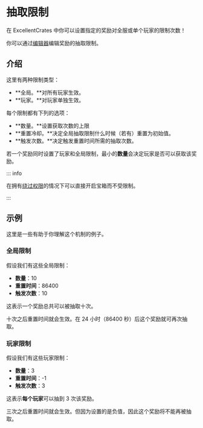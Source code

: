 # 抽取限制

在 ExcellentCrates 中你可以设置指定的奖励对全服或单个玩家的限制次数！

你可以通过[编辑器](editor-gui.md)编辑奖励的抽取限制。

## 介绍

这里有两种限制类型：

* **全局。**对所有玩家生效。
* **玩家。**对玩家单独生效。

每个限制都有下列的选项：

* **数量。**设置获取次数的上限
* **重置冷却。**决定全局抽取限制什么时候（若有）重置为初始值。
* **触发次数。**决定触发重置时间所需的抽取次数。

若一个奖励同时设置了玩家和全局限制，最小的**数量**会决定玩家是否可以获取该奖励。

::: info

在拥有[绕过权限](permissions.md)的情况下可以直接开启宝箱而不受限制。

:::

## 示例

这里是一些有助于你理解这个机制的例子。

### 全局限制

假设我们有这些全局限制：

* **数量**：10
* **重置时间**：86400
* **触发次数**：10

这表示一个奖励总共可以被抽取十次。

十次之后重置时间就会生效。在 24 小时（86400 秒）后这个奖励就可再次抽取。

### 玩家限制

假设我们有这些玩家限制：

* **数量**：3
* **重置时间**：-1
* **触发次数**：3

这表示**每个玩家**可以抽到 3 次该奖励。

三次之后重置时间就会生效。但因为设置的是负值，因此这个奖励将不能再被抽取。